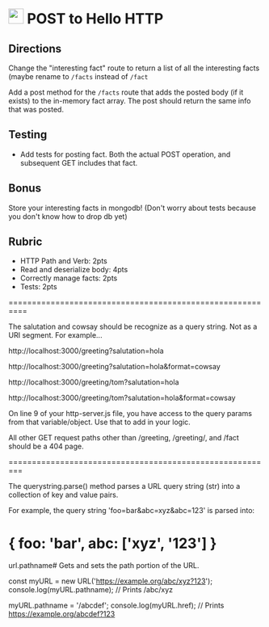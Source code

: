 <img src="https://cloud.githubusercontent.com/assets/478864/22186847/68223ce6-e0b1-11e6-8a62-0e3edc96725e.png" width=30> POST to Hello HTTP
======

## Directions

Change the "interesting fact" route to return a list of all the interesting facts (maybe rename to `/facts` instead of `/fact`

Add a post method for the `/facts` route that adds the posted body (if it exists) to the in-memory fact array. The post should return the same info that was posted.

## Testing

* Add tests for posting fact. Both the actual POST operation, and subsequent GET includes that fact.

## Bonus

Store your interesting facts in mongodb! (Don't worry about tests because you don't know how to drop db yet)

## Rubric

* HTTP Path and Verb: 2pts
* Read and deserialize body: 4pts
* Correctly manage facts: 2pts
* Tests: 2pts

==========================================================

The salutation and cowsay should be recognize as a query string. Not as a URI segment. For example...

http://localhost:3000/greeting?salutation=hola

http://localhost:3000/greeting?salutation=hola&format=cowsay

http://localhost:3000/greeting/tom?salutation=hola

http://localhost:3000/greeting/tom?salutation=hola&format=cowsay

On line 9 of your http-server.js file, you have access to the query params from that variable/object. Use that to add in your logic.

All other GET request paths other than /greeting, /greeting/<name>, and /fact should be a 404 page.

=========================================================

The querystring.parse() method parses a URL query string (str) into a collection of key and value pairs.

For example, the query string 'foo=bar&abc=xyz&abc=123' is parsed into:

{
  foo: 'bar',
  abc: ['xyz', '123']
}
==========================================================
url.pathname#
Gets and sets the path portion of the URL.

const myURL = new URL('https://example.org/abc/xyz?123');
console.log(myURL.pathname);
  // Prints /abc/xyz

myURL.pathname = '/abcdef';
console.log(myURL.href);
  // Prints https://example.org/abcdef?123
